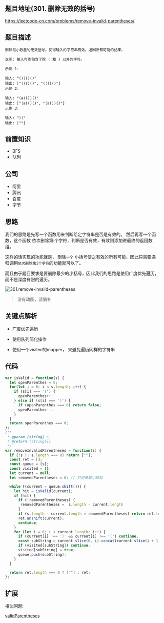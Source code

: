 
## 题目地址(301. 删除无效的括号)
https://leetcode-cn.com/problems/remove-invalid-parentheses/

## 题目描述
```
删除最小数量的无效括号，使得输入的字符串有效，返回所有可能的结果。

说明: 输入可能包含了除 ( 和 ) 以外的字符。

示例 1:

输入: "()())()"
输出: ["()()()", "(())()"]
示例 2:

输入: "(a)())()"
输出: ["(a)()()", "(a())()"]
示例 3:

输入: ")("
输出: [""]

```

## 前置知识

- BFS
- 队列

## 公司

- 阿里
- 腾讯
- 百度
- 字节
  
## 思路

我们的思路是先写一个函数用来判断给定字符串是否是有效的。 然后再写一个函数，这个函数
依次删除第i个字符，判断是否有效，有效则添加进最终的返回数组。

这样的话实现的功能就是， 删除`一个` 小括号使之有效的所有可能。因此只需要递归调用`依次删除第i个字符`的功能就可以了。

而且由于题目要求是要删除最少的小括号，因此我们的思路是使用广度优先遍历，而不是深度有限的遍历。

![301.remove-invalid-parentheses](https://tva1.sinaimg.cn/large/007S8ZIlly1ghlude6ok2j30s90fctaa.jpg)

> 没有动图，请脑补

## 关键点解析

- 广度优先遍历

- 使用队列简化操作

- 使用一个visited的mapper， 来避免遍历同样的字符串


## 代码
```js
var isValid = function(s) {
  let openParenthes = 0;
  for(let i = 0; i < s.length; i++) {
    if (s[i] === '(') {
      openParenthes++;
    } else if (s[i] === ')') {
      if (openParenthes === 0) return false;
      openParenthes--;
    }
  }
  return openParenthes === 0;
};
/**
 * @param {string} s
 * @return {string[]}
 */
var removeInvalidParentheses = function(s) {
  if (!s || s.length === 0) return [""];
  const ret = [];
  const queue = [s];
  const visited = {};
  let current = null;
  let removedParentheses = 0; // 只记录最小改动

  while ((current = queue.shift())) {
    let hit = isValid(current);
    if (hit) {
      if (!removedParentheses) {
       removedParentheses =  s.length - current.length
      }
      if (s.length - current.length > removedParentheses) return ret.length === 0 ? [""] : ret;;
      ret.unshift(current);
      continue;
    }
    for (let i = 0; i < current.length; i++) {
      if (current[i] !== ')' && current[i] !== '(') continue;
      const subString = current.slice(0, i).concat(current.slice(i + 1));
      if (visited[subString]) continue;
      visited[subString] = true;
      queue.push(subString);
    }
  }

  return ret.length === 0 ? [""] : ret;
};
```

## 扩展

相似问题:

[validParentheses](./validParentheses.md)

